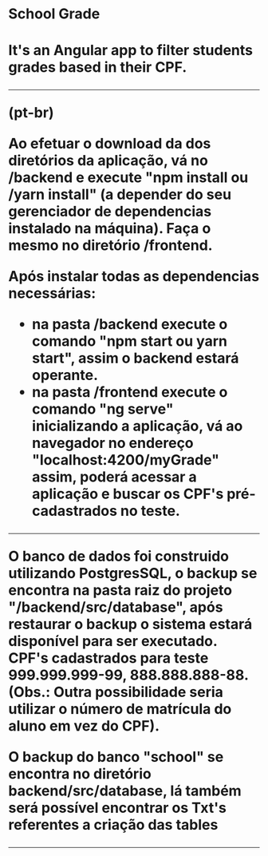 <h1>School Grade<h1>
It's an Angular app to filter students grades based in their CPF.

********************************************************************************************************************************************************************
(pt-br)

Ao efetuar o download da dos diretórios da aplicação, vá no /backend e execute "npm install ou /yarn install" (a depender do seu gerenciador de dependencias instalado na máquina). Faça o mesmo no diretório /frontend.

Após instalar todas as dependencias necessárias: 
- na pasta /backend execute o comando "npm start ou yarn start", assim o backend estará operante.
- na pasta /frontend execute o comando "ng serve" inicializando a aplicação, vá ao navegador no endereço "localhost:4200/myGrade" assim, poderá acessar a aplicação e buscar os CPF's pré-cadastrados no teste.

********************************************************************************************************************************************************************
O banco de dados foi construido utilizando PostgresSQL, o backup se encontra na pasta raiz do projeto "/backend/src/database", após restaurar o backup o sistema estará disponível para ser executado.
CPF's cadastrados para teste 999.999.999-99, 888.888.888-88. 
(Obs.: Outra possibilidade seria utilizar o número de matrícula do aluno em vez do CPF).

O backup do banco "school" se encontra no diretório backend/src/database, lá também será possível encontrar os Txt's referentes a criação das tables
********************************************************************************************************************************************************************
